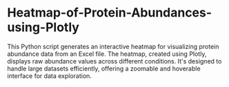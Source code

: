 # Heatmap-of-Protein-Abundances-using-Plotly
This Python script generates an interactive heatmap for visualizing protein abundance data from an Excel file. The heatmap, created using Plotly, displays raw abundance values across different conditions. It's designed to handle large datasets efficiently, offering a zoomable and hoverable interface for data exploration.
